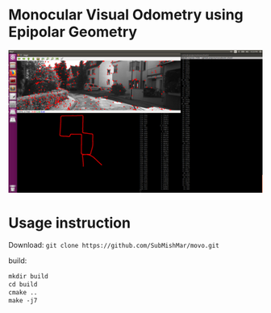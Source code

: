 # Monocular Visual Odometry using Epipolar Geometry

![Alt text](docs/screenshot.png?raw=true "Screenshot during VO operation")

# Usage instruction
Download:
```git clone https://github.com/SubMishMar/movo.git```

build:
```cd movo
mkdir build
cd build
cmake ..
make -j7




